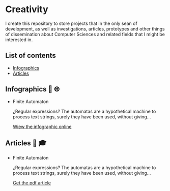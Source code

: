 # Creativity

I create this repository to store projects that in the only sean of development, as well as investigations, articles, prototypes and other things of dissemination about Computer Sciences and related fields that I might be interested in.

## List of contents

  - [ Infographics ](#infograph)
  - [ Articles ](#art)


<a name="infograph"></a>
## Infographics :flower_playing_cards: :globe_with_meridians:

  - Finite Automaton

    ¿Regular expressions? The automatas are a hypothetical machine to process text strings, surely they have been used, without giving...
  
    [Wiew the infographic online](https://nivermtz.github.io/creativity/infographics/finite-automaton/index.html)

<a name="art"></a>
## Articles :pencil: :mortar_board:

  - Finite Automaton

    ¿Regular expressions? The automatas are a hypothetical machine to process text strings, surely they have been used, without giving...
    
    [Get the pdf article](https://nivermtz.github.io/creativity/infographics/finite-automaton/index.html)
